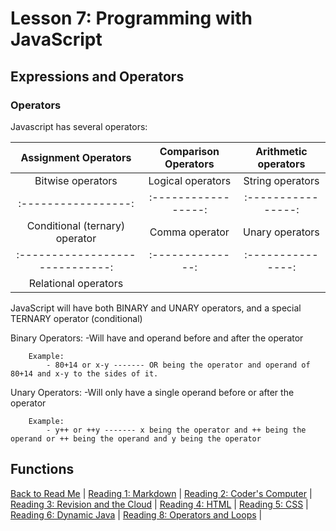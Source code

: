 # Lesson 7: Programming with JavaScript

## Expressions and Operators

### Operators

Javascript has several operators:

| Assignment Operators | Comparison Operators | Arithmetic operators |
| :--------------------: | :--------------------: | :--------------------: |
| Bitwise operators | Logical operators | String operators |
| :-----------------: | :-----------------: | :----------------: |
| Conditional (ternary) operator | Comma operator | Unary operators |
| :-----------------------------: | :--------------: | :---------------: |
| Relational operators |

JavaScript will have both BINARY  and UNARY operators, and a special TERNARY operator (conditional)

Binary Operators:
    -Will have and operand before and after the operator

        Example:
            - 80+14 or x-y ------- OR being the operator and operand of 80+14 and x-y to the sides of it.

Unary Operators:
    -Will only have a single operand before or after the operator

        Example:
            - y++ or ++y ------- x being the operator and ++ being the operand or ++ being the operand and y being the operator


## Functions
[Back to Read Me](README.md) |
[Reading 1: Markdown](markdown.md) |
[Reading 2: Coder's Computer](coderscomputer.md) |
[Reading 3: Revision and the Cloud](revisionandthecloud.md) |
[Reading 4: HTML](html.md) |
[Reading 5: CSS](css.md) |
[Reading 6: Dynamic Java](dynamicjavascript.md) |
[Reading 8: Operators and Loops](operatorsandloops.md) |